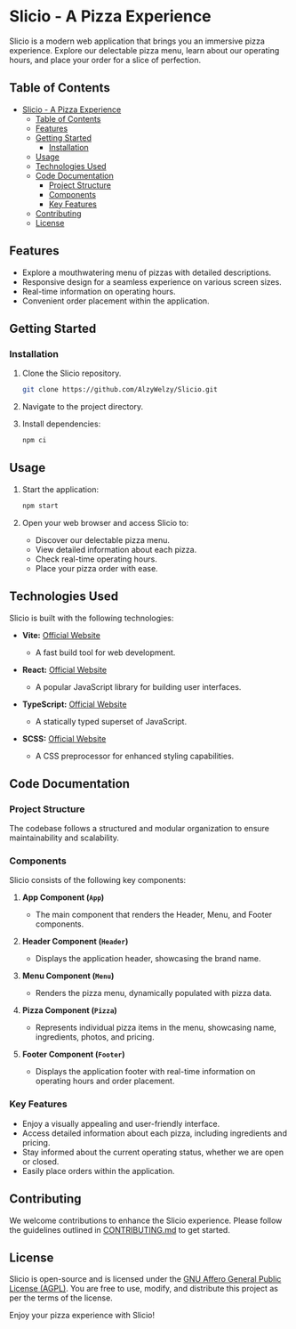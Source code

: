# Slicio - A Pizza Experience

Slicio is a modern web application that brings you an immersive pizza experience. Explore our delectable pizza menu, learn about our operating hours, and place your order for a slice of perfection.

## Table of Contents

- [Slicio - A Pizza Experience](#slicio---a-pizza-experience)
  - [Table of Contents](#table-of-contents)
  - [Features](#features)
  - [Getting Started](#getting-started)
    - [Installation](#installation)
  - [Usage](#usage)
  - [Technologies Used](#technologies-used)
  - [Code Documentation](#code-documentation)
    - [Project Structure](#project-structure)
    - [Components](#components)
    - [Key Features](#key-features)
  - [Contributing](#contributing)
  - [License](#license)

## Features

- Explore a mouthwatering menu of pizzas with detailed descriptions.
- Responsive design for a seamless experience on various screen sizes.
- Real-time information on operating hours.
- Convenient order placement within the application.

## Getting Started

### Installation

1. Clone the Slicio repository.

   ```bash
   git clone https://github.com/AlzyWelzy/Slicio.git
   ```

2. Navigate to the project directory.
3. Install dependencies:

   ```bash
   npm ci
   ```

## Usage

1. Start the application:

   ```bash
   npm start
   ```

2. Open your web browser and access Slicio to:
   - Discover our delectable pizza menu.
   - View detailed information about each pizza.
   - Check real-time operating hours.
   - Place your pizza order with ease.

## Technologies Used

Slicio is built with the following technologies:

- **Vite:** [Official Website](https://vitejs.dev/)

  - A fast build tool for web development.

- **React:** [Official Website](https://reactjs.org/)

  - A popular JavaScript library for building user interfaces.

- **TypeScript:** [Official Website](https://www.typescriptlang.org/)

  - A statically typed superset of JavaScript.

- **SCSS:** [Official Website](https://sass-lang.com/)
  - A CSS preprocessor for enhanced styling capabilities.

## Code Documentation

### Project Structure

The codebase follows a structured and modular organization to ensure maintainability and scalability.

### Components

Slicio consists of the following key components:

1. **App Component (`App`)**

   - The main component that renders the Header, Menu, and Footer components.

2. **Header Component (`Header`)**

   - Displays the application header, showcasing the brand name.

3. **Menu Component (`Menu`)**

   - Renders the pizza menu, dynamically populated with pizza data.

4. **Pizza Component (`Pizza`)**

   - Represents individual pizza items in the menu, showcasing name, ingredients, photos, and pricing.

5. **Footer Component (`Footer`)**
   - Displays the application footer with real-time information on operating hours and order placement.

### Key Features

- Enjoy a visually appealing and user-friendly interface.
- Access detailed information about each pizza, including ingredients and pricing.
- Stay informed about the current operating status, whether we are open or closed.
- Easily place orders within the application.

## Contributing

We welcome contributions to enhance the Slicio experience. Please follow the guidelines outlined in [CONTRIBUTING.md](CONTRIBUTING.md) to get started.

## License

Slicio is open-source and is licensed under the [GNU Affero General Public License (AGPL)](LICENSE). You are free to use, modify, and distribute this project as per the terms of the license.

Enjoy your pizza experience with Slicio!
